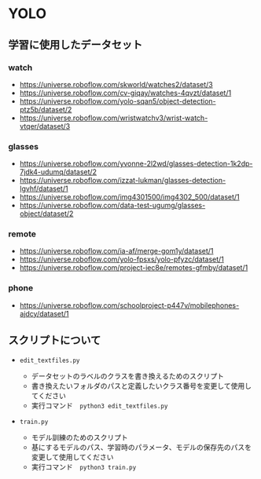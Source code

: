 # YOLO

## 学習に使用したデータセット
### watch
- https://universe.roboflow.com/skworld/watches2/dataset/3
- https://universe.roboflow.com/cv-giqay/watches-4qvzt/dataset/1
- https://universe.roboflow.com/yolo-sqan5/object-detection-ptz5b/dataset/2
- https://universe.roboflow.com/wristwatchv3/wrist-watch-vtqer/dataset/3

### glasses
- https://universe.roboflow.com/yvonne-2l2wd/glasses-detection-1k2dp-7jdk4-udumq/dataset/2
- https://universe.roboflow.com/izzat-lukman/glasses-detection-lgvhf/dataset/1
- https://universe.roboflow.com/img4301500/img4302_500/dataset/1
- https://universe.roboflow.com/data-test-ugumg/glasses-object/dataset/2

### remote
- https://universe.roboflow.com/ia-af/merge-gom1y/dataset/1
- https://universe.roboflow.com/yolo-fpsxs/yolo-pfyzc/dataset/1
- https://universe.roboflow.com/project-iec8e/remotes-gfmby/dataset/1

### phone
- https://universe.roboflow.com/schoolproject-p447v/mobilephones-ajdcy/dataset/1


## スクリプトについて
- `edit_textfiles.py`
  - データセットのラベルのクラスを書き換えるためのスクリプト
  - 書き換えたいフォルダのパスと定義したいクラス番号を変更して使用してください
  - 実行コマンド　`python3 edit_textfiles.py`

- `train.py`
  - モデル訓練のためのスクリプト
  - 基にするモデルのパス、学習時のパラメータ、モデルの保存先のパスを変更して使用してください
  - 実行コマンド　`python3 train.py`